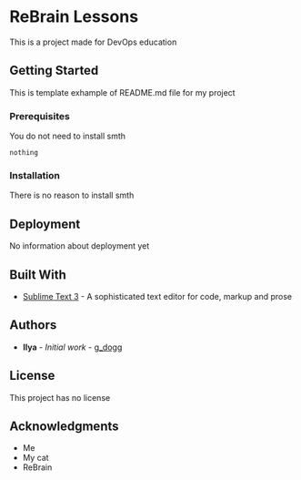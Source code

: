 # ReBrain Lessons
This is a project made for DevOps education

## Getting Started
This is template exhample of README.md file for my project

### Prerequisites

You do not need to install smth
```
nothing
```

### Installation
There is no reason to install smth


## Deployment

No information about deployment yet


## Built With
* [Sublime Text 3](www.sublimetext.com/3) - A sophisticated text editor for code, markup and prose

## Authors

* **Ilya** - *Initial work* - [g_dogg](https://github.com/g-dogg/rebrain-devops-task-checkout)

## License

This project has no license

## Acknowledgments

* Me
* My cat
* ReBrain